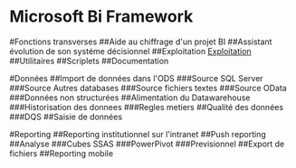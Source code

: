 Microsoft Bi Framework
=====================

#Fonctions transverses
##Aide au chiffrage d'un projet BI
##Assistant évolution de son systéme décisionnel
##Exploitation
[Exploitation](Exploitation.md "Exploitation")
##Utilitaires
##Scriplets
##Documentation

#Données
##Import de données dans l'ODS
###Source SQL Server
###Source Autres databases
###Source fichiers textes
###Source OData
###Données non structurées
##Alimentation du Datawarehouse
###Historisation des donnees
###Regles metiers
##Qualité des données
###DQS
##Saisie de données

#Reporting
##Reporting institutionnel sur l'intranet
##Push reporting
##Analyse
###Cubes SSAS
###PowerPivot
###Previsionnel
##Export de fichiers
##Reporting mobile
